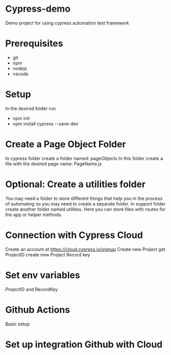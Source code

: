 # Cypress-demo

Demo project for using cypress automation test framework

# Prerequisites

- git
- npm
- nodejs
- vscode

# Setup

In the desired folder run

- npm init
- npm install cypress --save-dev

# Create a Page Object Folder

In cypress folder create a folder named: pageObjects
In this folder create a file with the desired page name: PageName.js

# Optional: Create a utilities folder

You may need a folder to store different things that help you in the process of automating so you may need to create a separate folder.
In support folder create another folder named utilities. Here you can store files with routes for the app or helper methods.

# Connection with Cypress Cloud

Create an account at https://cloud.cypress.io/signup
Create new Project
get ProjectID
create new Project Record key

# Set env variables

ProjectID and RecordKey

# Github Actions

Basic setup

# Set up integration Github with Cloud
